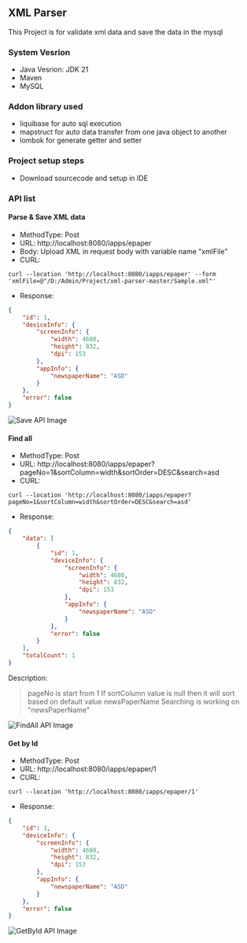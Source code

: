 ## XML Parser

This Project is for validate xml data and save the data in the mysql

### System Vesrion 

- Java Vesrion: JDK 21
- Maven
- MySQL

### Addon library used

- liquibase for auto sql execution
- mapstruct for auto data transfer from one java object to another 
- lombok for generate getter and setter

### Project setup steps
 - Download sourcecode and setup in IDE


### API list 

#### Parse & Save XML data
 
- MethodType: Post
- URL: http://localhost:8080/iapps/epaper
- Body: Upload XML in request body with variable name "xmlFile"
- CURL:
```curl
curl --location 'http://localhost:8080/iapps/epaper' --form 'xmlFile=@"/D:/Admin/Project/xml-parser-master/Sample.xml"'
```
- Response: 
```json 
{
    "id": 1,
    "deviceInfo": {
        "screenInfo": {
            "width": 4680,
            "height": 832,
            "dpi": 153
        },
        "appInfo": {
            "newspaperName": "ASD"
        }
    },
    "error": false
}
```
![Save API Image](https://github.com/psabuwala/xmlParser/blob/master/Image/saveData.png)


#### Find all
- MethodType: Post
- URL: http://localhost:8080/iapps/epaper?pageNo=1&sortColumn=width&sortOrder=DESC&search=asd
- CURL:
```curl
curl --location 'http://localhost:8080/iapps/epaper?pageNo=1&sortColumn=width&sortOrder=DESC&search=asd'
```
- Response: 
```json 
{
    "data": [
        {
            "id": 1,
            "deviceInfo": {
                "screenInfo": {
                    "width": 4680,
                    "height": 832,
                    "dpi": 153
                },
                "appInfo": {
                    "newspaperName": "ASD"
                }
            },
            "error": false
        }
    ],
    "totalCount": 1
}
```
Description:
> pageNo is start from 1
> If sortColumn value is null then it will sort based on default value newsPaperName
> Searching is working on "newsPaperName"

![FindAll API Image](https://github.com/psabuwala/xmlParser/blob/master/Image/getAll.png)


#### Get by Id
- MethodType: Post
- URL: http://localhost:8080/iapps/epaper/1
- CURL:
```curl
curl --location 'http://localhost:8080/iapps/epaper/1'
```
- Response: 
```json 
{
    "id": 1,
    "deviceInfo": {
        "screenInfo": {
            "width": 4680,
            "height": 832,
            "dpi": 153
        },
        "appInfo": {
            "newspaperName": "ASD"
        }
    },
    "error": false
}
```
![GetById API Image](https://github.com/psabuwala/xmlParser/blob/master/Image/GetById.png)


